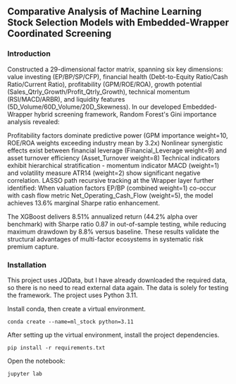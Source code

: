 ## **Comparative Analysis of Machine Learning Stock Selection Models with Embedded-Wrapper Coordinated Screening**


### **Introduction**
Constructed a 29-dimensional factor matrix,  spanning six key dimensions: value investing (EP/BP/SP/CFP), financial health (Debt-to-Equity Ratio/Cash Ratio/Current Ratio), profitability (GPM/ROE/ROA), growth potential (Sales_Qtrly_Growth/Profit_Qtrly_Growth), technical momentum (RSI/MACD/ARBR), and liquidity features (5D_Volume/60D_Volume/20D_Skewness). In our developed Embedded-Wrapper hybrid screening framework, Random Forest's Gini importance analysis revealed:

Profitability factors dominate predictive power (GPM importance weight=10, ROE/ROA weights exceeding industry mean by 3.2x)
Nonlinear synergistic effects exist between financial leverage (Financial_Leverage weight=9) and asset turnover efficiency (Asset_Turnover weight=8)
Technical indicators exhibit hierarchical stratification - momentum indicator MACD (weight=1) and volatility measure ATR14 (weight=2) show significant negative correlation.
LASSO path recursive tracking at the Wrapper layer further identified: When valuation factors EP/BP (combined weight=1) co-occur with cash flow metric Net_Operating_Cash_Flow (weight=5), the model achieves 13.6% marginal Sharpe ratio enhancement.

The XGBoost delivers 8.51% annualized return (44.2% alpha over benchmark) with Sharpe ratio 0.87  in out-of-sample testing, while reducing maximum drawdown by 8.8% versus baseline. These results validate the structural advantages of multi-factor ecosystems in systematic risk premium capture.


### **Installation**

This project uses JQData, but I have already downloaded the required data, so there is no need to read external data again. The data is solely for testing the framework. The project uses Python 3.11.

 Install conda, then create a virtual environment. 

 ```shell
 conda create --name=ml_stock python=3.11
 ```
 
 After setting up the virtual environment, install the project dependencies.

 ```shell
pip install -r requirements.txt
 ```

Open the notebook:
 ```shell
jupyter lab
 ```